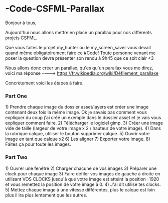 # -Code-CSFML-Parallax

<p>
Bonjour à tous,

Aujourd'hui nous allons mettre en place un parallax pour nos différents projets CSFML.

Que vous faites le projet my_hunter ou le my_screen_saver vous devait quand même obligatoirement faire ce #Code!
Toute personne venant me poser la question devra présenter son rendu à 9h45 que ce soit clair <3

Nous allons donc créer un parallax, qu'es qu'un parallax vous me direz, voici ma réponse ----> https://fr.wikipedia.org/wiki/Défilement_parallaxe

Concrètement voici les étapes à faire.
</p>

### Part One
<p>
1) Prendre chaque image du dossier asset/layers est créer une image contenant deux fois la même image. Ok je savais pas comment vous expliquer du coup j'ai créé un exemple dans le dossier asset et je vais vous expliquer comment faire.
2) Télécharger le logiciel gimp.
3) Créer une image vide de taille (largeur de votre image x 2 / hauteur de votre image).
4) Dans la rubrique calque, utiliser le bouton supprimer calque.
5) Ouvrir votre image en tant que calque x2
6) Les aligner
7) Exporter votre image.
8) Faites ça pour toute les images.
</p>

### Part Two
<p>
1) Ouvrer une fenêtre
2) Charger chacune de vos images
3) Préparer une clock pour chaque image
3) Faire défiler vos images de gauche à droite en utilisant VOS CLOCKS jusqu'à que votre image est atteint la position -1920 et vous remettez la position de votre image à 0.
4) J'ai dit utilise tes clocks.
5) Mettez chaque image à une vitesse différentes, plus le calque est loin plus il ira plus lentement que les autres. 
</p>